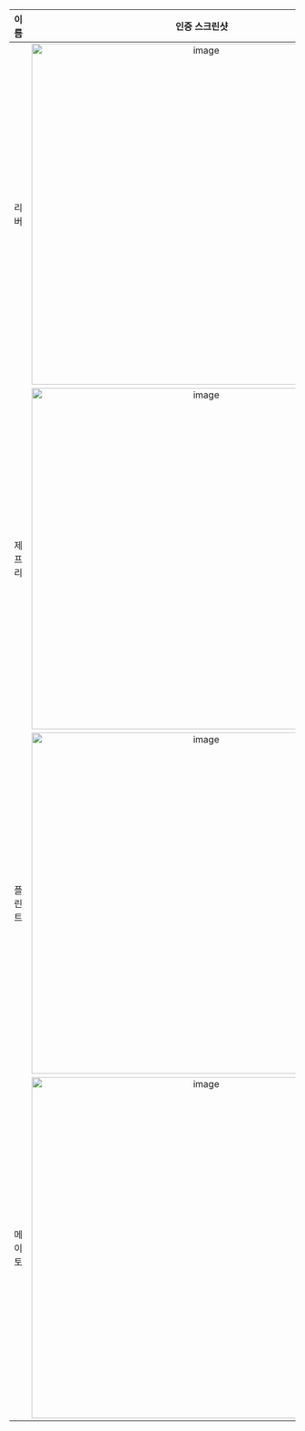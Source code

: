 | **이름** | **인증 스크린샷** |
|:--------:|:-----------------:|
| 리버   | <img width="600" alt="image" src="https://github.com/user-attachments/assets/99e51d4f-75a1-4b22-8062-c286954e3680" /> |
| 제프리 | <img width="600" alt="image" src="https://github.com/user-attachments/assets/f7146905-4c23-4b13-963e-a0a501178fdf" /> |
| 플린트 | <img width="600" alt="image" src="https://github.com/user-attachments/assets/b7d46342-1056-4d82-9ee8-b8ccc2a5e076" /> |
| 메이토 |<img width="600"  alt="image" src="https://github.com/user-attachments/assets/5e769fa4-2a16-4e63-9814-f39c431fb73a" />|
